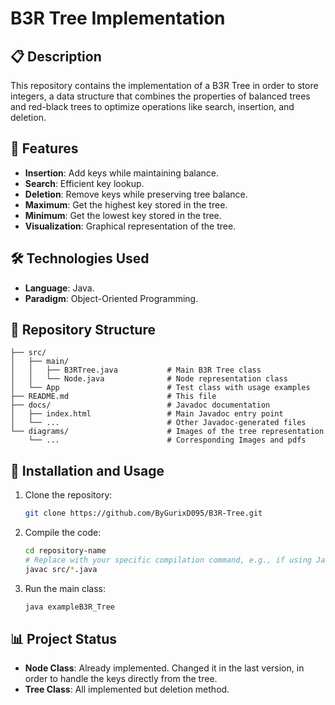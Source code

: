 # B3R Tree Implementation
## 📋 Description
This repository contains the implementation of a B3R Tree in order to store integers, a data structure that combines the properties of balanced trees and red-black trees to optimize operations like search, insertion, and deletion.

## 🚀 Features
- **Insertion**: Add keys while maintaining balance.
- **Search**: Efficient key lookup.
- **Deletion**: Remove keys while preserving tree balance.
- **Maximum**: Get the highest key stored in the tree.
- **Minimum**: Get the lowest key stored in the tree.
- **Visualization**: Graphical representation of the tree.

## 🛠️ Technologies Used
- **Language**: Java.
- **Paradigm**: Object-Oriented Programming.

## 📂 Repository Structure
```
├── src/
│   ├── main/
│   │   ├── B3RTree.java           # Main B3R Tree class
│   │   └── Node.java              # Node representation class
│   └── App                        # Test class with usage examples
├── README.md                      # This file
├── docs/                          # Javadoc documentation
│   ├── index.html                 # Main Javadoc entry point
│   └── ...                        # Other Javadoc-generated files
└── diagrams/                      # Images of the tree representation
    └── ...                        # Corresponding Images and pdfs
```
## 📖 Installation and Usage
1. Clone the repository:
    ```bash
    git clone https://github.com/ByGurixD095/B3R-Tree.git
    ```

2. Compile the code:
    ```bash
    cd repository-name
    # Replace with your specific compilation command, e.g., if using Java:
    javac src/*.java
    ```

3. Run the main class:
    ```bash
    java exampleB3R_Tree
    ```
## 📊 Project Status
- **Node Class**: Already implemented. Changed it in the last version, in order to handle the keys directly from the tree.
- **Tree Class**: All implemented but deletion method.

